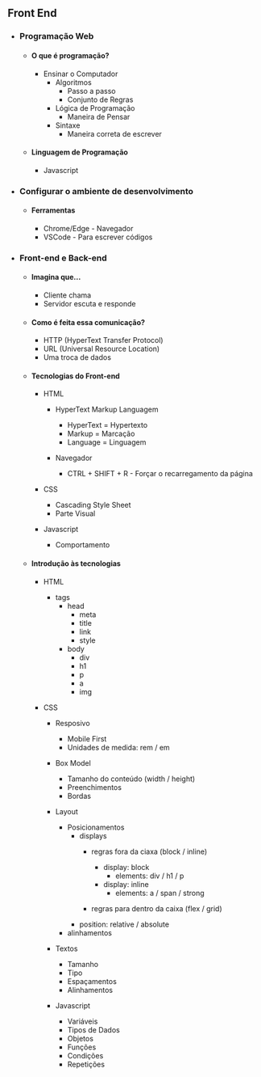 ## Front End 

+ ### Programação Web
  + #### O que é programação?<br>
    + Ensinar o Computador
      + Algoritmos
        + Passo a passo
        + Conjunto de Regras
      + Lógica de Programação
        + Maneira de Pensar
      + Sintaxe
        + Maneira correta de escrever        
  + #### Linguagem de Programação 
    + Javascript 
    
+ ### Configurar o ambiente de desenvolvimento
  + #### Ferramentas 
    + Chrome/Edge - Navegador
    + VSCode - Para escrever códigos
    
+ ### Front-end e Back-end
  + #### Imagina que...
    + Cliente chama
    + Servidor escuta e responde
    
  + #### Como é feita essa comunicação?
    + HTTP (HyperText Transfer Protocol)
    + URL (Universal Resource Location)
    + Uma troca de dados
  
  + #### Tecnologias do Front-end
    + HTML 
      + HyperText Markup Languagem
        + HyperText = Hypertexto 
        + Markup = Marcação
        + Language = Linguagem

             
      + Navegador
        + CTRL + SHIFT + R - Forçar o recarregamento da página

    + CSS
      + Cascading Style Sheet
      + Parte Visual

    + Javascript
      + Comportamento

  + #### Introdução às tecnologias

    + HTML
      + tags
        + head
          + meta
          + title
          + link
          + style
        + body
          + div 
          + h1
          + p
          + a
          + img

    + CSS 
      + Resposivo
        + Mobile First
        + Unidades de medida: rem / em
    
      + Box Model 
        + Tamanho do conteúdo (width / height)
        + Preenchimentos 
        + Bordas
      
      + Layout 
        + Posicionamentos
          + displays
            + regras fora da ciaxa (block / inline)
              + display: block 
                + elements: div / h1 / p
              + display: inline
                + elements: a / span / strong

            + regras para dentro da caixa (flex / grid)
          + position: relative / absolute
        + alinhamentos

      + Textos 
        + Tamanho 
        + Tipo
        + Espaçamentos
        + Alinhamentos
      
      + Javascript
        + Variáveis
        + Tipos de Dados
        + Objetos
        + Funções 
        + Condições
        + Repetições

  

